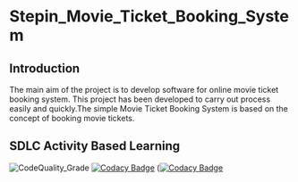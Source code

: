 # Stepin_Movie_Ticket_Booking_System

## Introduction

The main aim of the project is to develop software for online movie ticket booking system. This project has been developed to carry out process easily and quickly.The simple Movie Ticket Booking System is based on the concept of booking movie tickets.

## SDLC Activity Based Learning

![CodeQuality_Grade](https://www.code-inspector.com/project/27637/status/svg)
[![Codacy Badge](https://api.codacy.com/project/badge/Grade/69cd4b1e637d4a1c876f248454ed7d01)](https://app.codacy.com/gh/TanujaPatgar/Stepin_Movie_Ticket_Booking_System?utm_source=github.com&utm_medium=referral&utm_content=TanujaPatgar/Stepin_Movie_Ticket_Booking_System&utm_campaign=Badge_Grade_Settings)
([![Codacy Badge](https://app.codacy.com/project/badge/Grade/a5c1741b8da1425daf255b889f4c1ca3)](https://www.codacy.com/gh/TanujaPatgar/Stepin_Movie_Ticket_Booking_System/dashboard?utm_source=github.com&amp;utm_medium=referral&amp;utm_content=TanujaPatgar/Stepin_Movie_Ticket_Booking_System&amp;utm_campaign=Badge_Grade)
